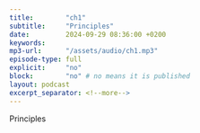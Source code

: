 ```yaml
---
title:        "ch1"
subtitle:     "Principles"
date:         2024-09-29 08:36:00 +0200
keywords:
mp3-url:      "/assets/audio/ch1.mp3"
episode-type: full
explicit:     "no"
block:        "no" # no means it is published
layout: podcast
excerpt_separator: <!--more-->
---
```

Principles
<!--more-->
